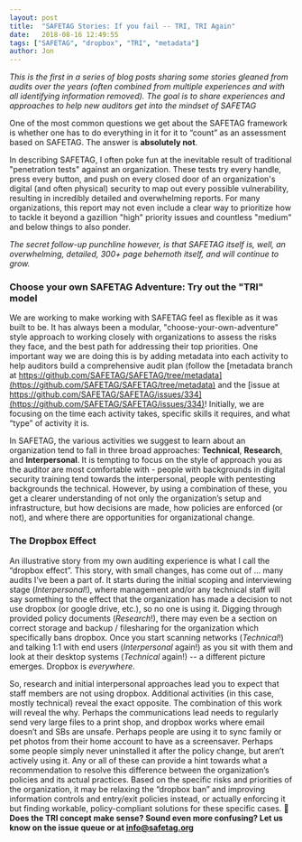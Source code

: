 ```yaml
---
layout: post
title:  "SAFETAG Stories: If you fail -- TRI, TRI Again"
date:   2018-08-16 12:49:55
tags: ["SAFETAG", "dropbox", "TRI", "metadata"]
author: Jon
---
```

*This is the first in a series of blog posts sharing some stories gleaned from audits over the years (often combined from multiple experiences and with all identifying information removed).  The goal is to share experiences and approaches to help new auditors get into the mindset of SAFETAG*

One of the most common questions we get about the SAFETAG framework is whether one has to do everything in it for it to “count” as an assessment based on SAFETAG.  The answer is **absolutely not**.

In describing SAFETAG, I often poke fun at the inevitable result of traditional "penetration tests" against an organization.  These tests try every handle, press every button, and push on every closed door of an organization's digital (and often physical) security to map out every possible vulnerability, resulting in incredibly detailed and overwhelming reports. For many organizations, this report may not even include a clear way to prioritize how to tackle it beyond a gazillion "high" priority issues and countless "medium" and below things to also ponder.

*The secret follow-up punchline however, is that SAFETAG itself is, well, an overwhelming, detailed, 300+ page behemoth itself, and will continue to grow.*


### Choose your own SAFETAG Adventure: Try out the "TRI" model

We are working to make working with SAFETAG feel as flexible as it was built to be. It has always been a modular, "choose-your-own-adventure" style approach to working closely with organizations to assess the risks they face, and the best path for addressing their top priorities. One important way we are doing this is by adding metadata into each activity to help auditors build a comprehensive audit plan (follow the [metadata branch at https://github.com/SAFETAG/SAFETAG/tree/metadata](https://github.com/SAFETAG/SAFETAG/tree/metadata)  and the [issue at https://github.com/SAFETAG/SAFETAG/issues/334](https://github.com/SAFETAG/SAFETAG/issues/334)!  Initially, we are focusing on the time each activity takes, specific skills it requires, and what “type” of activity it is.

In SAFETAG, the various activities we suggest to learn about an organization tend to fall in three broad approaches: **Technical**, **Research**, and **Interpersonal**. It is tempting to focus on the style of approach you as the auditor are most comfortable with - people with backgrounds in digital security training tend towards the interpersonal, people with pentesting backgrounds the technical. However, by using a combination of these, you get a clearer understanding of not only the organization’s setup and infrastructure, but how decisions are made, how policies are enforced (or not), and where there are opportunities for organizational change.

### The Dropbox Effect

An illustrative story from my own auditing experience is what I call the “dropbox effect”. This story, with small changes, has come out of … many audits I’ve been a part of. It starts during the initial scoping and interviewing stage (*Interpersonal*!), where management and/or any technical staff will say something to the effect that the organization has made a decision to not use dropbox (or google drive, etc.), so no one is using it.  Digging through provided policy documents (*Research*!), there may even be a section on correct storage and backup / filesharing for the organization which specifically bans dropbox.  Once you start scanning networks (*Technical*!) and talking 1:1 with end users (*Interpersonal* again!) as you sit with them and look at their desktop systems (*Technical* again!) -- a different picture emerges.  Dropbox is *everywhere*.

So, research and initial interpersonal approaches lead you to expect that staff members are not using dropbox.  Additional activities (in this case, mostly technical) reveal the exact opposite.  The combination of this work will reveal the why.  Perhaps the communications lead needs to regularly send very large files to a print shop, and dropbox works where email doesn’t and SBs are unsafe. Perhaps people are using it to sync family or pet photos from their home account to have as a screensaver. Perhaps some people simply never uninstalled it after the policy change, but aren’t actively using it.  Any or all of these can provide a hint towards what a recommendation to resolve this difference between the organization’s policies and its actual practices.  Based on the specific risks and priorities of the organization, it may be relaxing the “dropbox ban” and improving information controls and entry/exit policies instead, or actually enforcing it but finding workable, policy-compliant solutions for these specific cases.

**Does the TRI concept make sense? Sound even more confusing? Let us know on the issue queue or at info@safetag.org**
